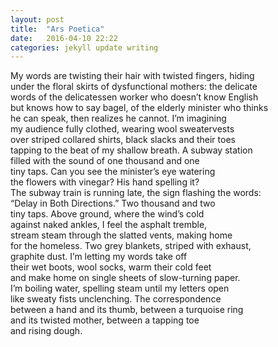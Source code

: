 ```yaml
---
layout: post
title:  "Ars Poetica"
date:   2016-04-10 22:22
categories: jekyll update writing
---
```


My words are twisting their hair with twisted fingers, hiding  
under the floral skirts of dysfunctional mothers: the delicate  
words of the delicatessen worker who doesn’t know English  
but knows how to say bagel, of the elderly minister who thinks  
he can speak, then realizes he cannot. I’m imagining  
my audience fully clothed, wearing wool sweatervests  
over striped collared shirts, black slacks and their toes  
tapping to the beat of my shallow breath. A subway station  
filled with the sound of one thousand and one  
tiny taps. Can you see the minister’s eye watering  
the flowers with vinegar? His hand spelling it?  
The subway train is running late, the sign flashing the words:  
“Delay in Both Directions.” Two thousand and two  
tiny taps. Above ground, where the wind’s cold  
against naked ankles, I feel the asphalt tremble,  
stream steam through the slatted vents, making home  
for the homeless. Two grey blankets, striped with exhaust,  
graphite dust. I’m letting my words take off  
their wet boots, wool socks, warm their cold feet  
and make home on single sheets of slow-turning paper.  
I’m boiling water, spelling steam until my letters open  
like sweaty fists unclenching. The correspondence  
between a hand and its thumb, between a turquoise ring  
and its twisted mother, between a tapping toe  
and rising dough.  